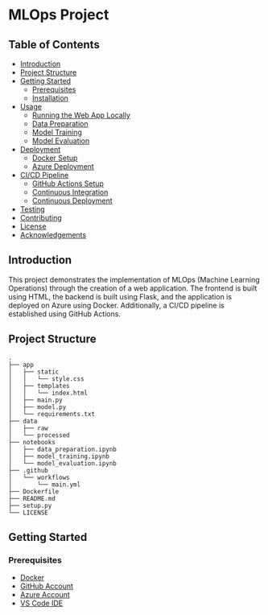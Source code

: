 # MLOps Project

## Table of Contents
- [Introduction](#introduction)
- [Project Structure](#project-structure)
- [Getting Started](#getting-started)
  - [Prerequisites](#prerequisites)
  - [Installation](#installation)
- [Usage](#usage)
  - [Running the Web App Locally](#running-the-web-app-locally)
  - [Data Preparation](#data-preparation)
  - [Model Training](#model-training)
  - [Model Evaluation](#model-evaluation)
- [Deployment](#deployment)
  - [Docker Setup](#docker-setup)
  - [Azure Deployment](#azure-deployment)
- [CI/CD Pipeline](#cicd-pipeline)
  - [GitHub Actions Setup](#github-actions-setup)
  - [Continuous Integration](#continuous-integration)
  - [Continuous Deployment](#continuous-deployment)
- [Testing](#testing)
- [Contributing](#contributing)
- [License](#license)
- [Acknowledgements](#acknowledgements)

## Introduction
This project demonstrates the implementation of MLOps (Machine Learning Operations) through the creation of a web application. The frontend is built using HTML, the backend is built using Flask, and the application is deployed on Azure using Docker. Additionally, a CI/CD pipeline is established using GitHub Actions.

## Project Structure
```plaintext
.
├── app
│   ├── static
│   │   └── style.css
│   ├── templates
│   │   └── index.html
│   ├── main.py
│   ├── model.py
│   └── requirements.txt
├── data
│   ├── raw
│   └── processed
├── notebooks
│   ├── data_preparation.ipynb
│   ├── model_training.ipynb
│   └── model_evaluation.ipynb
├── .github
│   └── workflows
│       └── main.yml
├── Dockerfile
├── README.md
├── setup.py
└── LICENSE
```
## Getting Started

### Prerequisites
- [Docker](https://www.docker.com)
- [GitHub Account](https://github.com)
- [Azure Account](https://azure.microsoft.com/en-us)
- [VS Code IDE](https://code.visualstudio.com)
